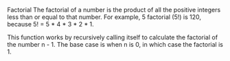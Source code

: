 Factorial
The factorial of a number is the product of all the positive integers less than or equal to that number. For example, 5 factorial (5!) is 120, because 5! = 5 * 4 * 3 * 2 * 1.

This function works by recursively calling itself to calculate the factorial of the number n - 1. The base case is when n is 0, in which case the factorial is 1.

